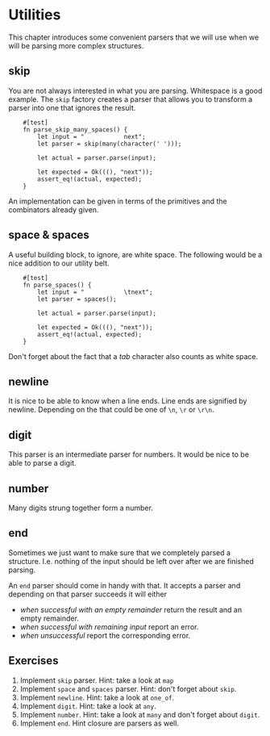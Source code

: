 # Utilities
This chapter introduces some convenient parsers that we will use when we will be
parsing more complex structures.

## skip
You are not always interested in what you are parsing. Whitespace is a good
example. The `skip` factory creates a parser that allows you to transform a
parser into one that ignores the result.

```
    #[test]
    fn parse_skip_many_spaces() {
        let input = "           next";
        let parser = skip(many(character(' ')));

        let actual = parser.parse(input);

        let expected = Ok(((), "next"));
        assert_eq!(actual, expected);
    }
```

An implementation can be given in terms of the primitives and the combinators
already given.

## space & spaces
A useful building block, to ignore, are white space. The following would be a
nice addition to our utility belt. 

```
    #[test]
    fn parse_spaces() {
        let input = "           \tnext";
        let parser = spaces();

        let actual = parser.parse(input);

        let expected = Ok(((), "next"));
        assert_eq!(actual, expected);
    }
```

Don't forget about the fact that a *tab* character also counts as white space.

## newline
It is nice to be able to know when a line ends. Line ends are signified by
newline. Depending on the that could be one of `\n`, `\r` or `\r\n`.

## digit
This parser is an intermediate parser for numbers. It would be nice to be able
to parse a digit.

## number
Many digits strung together form a number.

## end
Sometimes we just want to make sure that we completely parsed a structure. I.e.
nothing of the input should be left over after we are finished parsing.

An `end` parser should come in handy with that. It accepts a parser and
depending on that parser succeeds it will either

* *when successful with an empty remainder* return the result and an empty
  remainder.
* *when successful with remaining input* report an error.
* *when unsuccessful* report the corresponding error.

## Exercises
1. Implement `skip` parser. Hint: take a look at `map`
2. Implement `space` and `spaces` parser. Hint: don't forget about `skip`.
3. Implement `newline`. Hint: take a look at `one_of`.
4. Implement `digit`. Hint: take a look at `any`.
5. Implement `number`. Hint: take a look at `many` and don't forget about `digit`.
6. Implement `end`. Hint closure are parsers as well.
